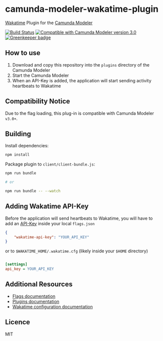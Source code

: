 # camunda-modeler-wakatime-plugin
[Wakatime](https://wakatime.com) Plugin for the [Camunda Modeler](https://github.com/camunda/camunda-modeler)

[![Build Status](https://travis-ci.org/pinussilvestrus/camunda-modeler-wakatime-plugin.svg?branch=master)](https://travis-ci.org/pinussilvestrus/camunda-modeler-wakatime-plugin) [![Compatible with Camunda Modeler version 3.0](https://img.shields.io/badge/Camunda%20Modeler-3.0+-blue.svg)](https://github.com/camunda/camunda-modeler) [![Greenkeeper badge](https://badges.greenkeeper.io/pinussilvestrus/camunda-modeler-wakatime-plugin.svg)](https://greenkeeper.io/)

## How to use

1. Download and copy this repository into the `plugins` directory of the Camunda Modeler
2. Start the Camunda Modeler
3. When an API-Key is added, the application will start sending activity heartbeats to Wakatime


## Compatibility Notice

Due to the flag loading, this plug-in is compatible with Camunda Modeler `v3.0+`.

## Building

Install dependencies:

```sh
npm install
```

Package plugin to `client/client-bundle.js`:

```sh
npm run bundle

# or

npm run bundle -- --watch
```


## Adding Wakatime API-Key

Before the application will send heartbeats to Wakatime, you will have to add an [API-Key](https://wakatime.com/faq#api-key) inside your local `flags.json`

```json
{
    "wakatime-api-key": "YOUR_API_KEY"
}
```

or to `$WAKATIME_HOME/.wakatime.cfg` (likely inside your `$HOME` directory)

```ini

[settings]
api_key = YOUR_API_KEY

```


## Additional Resources

* [Flags documentation](https://github.com/camunda/camunda-modeler/tree/master/docs/flags)
* [Plugins documentation](https://github.com/camunda/camunda-modeler/tree/master/docs/plugins)
* [Wakatime configuration documentation](https://github.com/wakatime/wakatime#configuring)


## Licence

MIT

